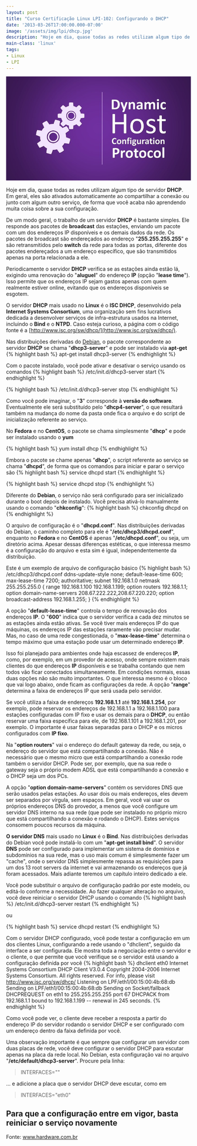 ```yaml
---
layout: post
title: "Curso Certificação Linux LPI-102: Configurando o DHCP"
date: '2013-03-26T17:00:00.000-07:00'
image: '/assets/img/lpi/dhcp.jpg'
description: "Hoje em dia, quase todas as redes utilizam algum tipo de servidor DHCP."
main-class: 'linux'
tags:
- Linux
- LPI
---
```

![Curso Certificação Linux LPI-102: Configurando o DHCP](/assets/img/lpi/dhcp.jpg "Curso Certificação Linux LPI-102: Configurando o DHCP")

Hoje em dia, quase todas as redes utilizam algum tipo de servidor __DHCP__. Em geral, eles são ativados automaticamente ao compartilhar a conexão ou junto com algum outro serviço, de forma que você acaba não aprendendo muita coisa sobre a sua configuração.

De um modo geral, o trabalho de um servidor __DHCP__ é bastante simples. Ele responde aos pacotes de __broadcast__ das estações, enviando um pacote com um dos endereços IP disponíveis e os demais dados da rede. Os pacotes de broadcast são endereçados ao endereço "__255.255.255.255__" e são retransmitidos pelo __switch__ da rede para todas as portas, diferente dos pacotes endereçados a um endereço específico, que são transmitidos apenas na porta relacionada a ele.

Periodicamente o servidor __DHCP__ verifica se as estações ainda estão lá, exigindo uma renovação do "__aluguel__" do endereço __IP__ (opção "__lease time__"). Isso permite que os endereços IP sejam gastos apenas com quem realmente estiver online, evitando que os endereços disponíveis se esgotem.

O servidor __DHCP__ mais usado no __Linux__ é o __ISC DHCP__, desenvolvido pela __Internet Systems Consortium__, uma organização sem fins lucrativos dedicada a desenvolver serviços de infra-estrutura usados na Internet, incluindo o __Bind__ e o __NTPD__. Caso esteja curioso, a página com o código fonte é a [http://www.isc.org/sw/dhcp/](http://www.isc.org/sw/dhcp/).

Nas distribuições derivadas do [Debian](http://www.debian.org/), o pacote correspondente ao servidor __DHCP__ se chama "__dhcp3-server__" e pode ser instalado via __apt-get__
{% highlight bash %}
apt-get install dhcp3-server
{% endhighlight %}

Com o pacote instalado, você pode ativar e desativar o serviço usando os comandos
{% highlight bash %}
/etc/init.d/dhcp3-server start
{% endhighlight %}

{% highlight bash %}
/etc/init.d/dhcp3-server stop
{% endhighlight %}

Como você pode imaginar, o "__3__" corresponde à __versão do software__. Eventualmente ele será substituído pelo "__dhcp4-server__", o que resultará também na mudança do nome da pasta onde fica o arquivo e do script de inicialização referente ao serviço.

No __Fedora__ e no __CentOS__, o pacote se chama simplesmente "__dhcp__" e pode ser instalado usando o __yum__

{% highlight bash %}
yum install dhcp
{% endhighlight %}

Embora o pacote se chame apenas "__dhcp__", o script referente ao serviço se chama "__dhcpd__", de forma que os comandos para iniciar e parar o serviço são
{% highlight bash %}
service dhcpd start
{% endhighlight %}

{% highlight bash %}
service dhcpd stop
{% endhighlight %}

Diferente do __Debian__, o serviço não será configurado para ser inicializado durante o boot depois de instalado. Você precisa ativá-lo manualmente usando o comando "__chkconfig__":
{% highlight bash %}
chkconfig dhcpd on
{% endhighlight %}

O arquivo de configuração é o "__dhcpd.conf__". Nas distribuições derivadas do Debian, o caminho completo para ele é "__/etc/dhcp3/dhcpd.conf__", enquanto no __Fedora__ e no __CentOS__ é apenas "__/etc/dhcpd.conf__", ou seja, um diretório acima.
Apesar dessas diferenças estéticas, o que interessa mesmo é a configuração do arquivo e esta sim é igual, independentemente da distribuição.

Este é um exemplo de arquivo de configuração básico
{% highlight bash %}
/etc/dhcp3/dhcpd.conf
ddns-update-style none;
default-lease-time 600;
max-lease-time 7200;
authoritative;
subnet 192.168.1.0 netmask 255.255.255.0 {
range 192.168.1.100 192.168.1.199;
option routers 192.168.1.1;
option domain-name-servers 208.67.222.222,208.67.220.220;
option broadcast-address 192.168.1.255;
}
{% endhighlight %}

A opção "__default-lease-time__" controla o tempo de renovação dos endereços __IP__. O "__600__" indica que o servidor verifica a cada dez minutos se as estações ainda estão ativas. Se você tiver mais endereços IP do que máquinas, os endereços IP das estações raramente vão precisar mudar. Mas, no caso de uma rede congestionada, o "__max-lease-time__" determina o tempo máximo que uma estação pode usar um determinado endereço __IP__. 


Isso foi planejado para ambientes onde haja escassez de endereços __IP__, como, por exemplo, em um provedor de acesso, onde sempre existem mais clientes do que endereços __IP__ disponíveis e se trabalha contando que nem todos vão ficar conectados simultaneamente. Em condições normais, essas duas opções não são muito importantes. O que interessa mesmo é o bloco que vai logo abaixo, onde ficam as configurações da rede.
A opção "__range__" determina a faixa de endereços IP que será usada pelo servidor. 


Se você utiliza a faixa de endereços __192.168.1.1__ até __192.168.1.254__, por exemplo, pode reservar os endereços de 192.168.1.1 a 192.168.1.100 para estações configuradas com IP fixo e usar os demais para o __DHCP__, ou então reservar uma faixa específica para ele, de 192.168.1.101 a 192.168.1.201, por exemplo. O importante é usar faixas separadas para o DHCP e os micros configurados com __IP fixo__.


Na "__option routers__" vai o endereço do default gateway da rede, ou seja, o endereço do servidor que está compartilhando a conexão. Não é necessário que o mesmo micro que está compartilhando a conexão rode também o servidor DHCP. Pode ser, por exemplo, que na sua rede o gateway seja o próprio modem ADSL que está compartilhando a conexão e o DHCP seja um dos PCs.


A opção "__option domain-name-servers__" contém os servidores DNS que serão usados pelas estações. Ao usar dois ou mais endereços, eles devem ser separados por vírgula, sem espaços. Em geral, você vai usar os próprios endereços DNS do provedor, a menos que você configure um servidor DNS interno na sua rede (que pode ser instalado no próprio micro que está compartilhando a conexão e rodando o DHCP). Estes serviços consomem poucos recursos da máquina.


__O servidor DNS__ mais usado no __Linux__ é o __Bind__. Nas distribuições derivadas do Debian você pode instalá-lo com um "__apt-get install bind__". O servidor __DNS__ pode ser configurado para implementar um sistema de domínios e subdomínios na sua rede, mas o uso mais comum é simplesmente fazer um "cache", onde o servidor DNS simplesmente repassa as requisições para um dos 13 root servers da internet e vai armazenando os endereços que já foram acessados. Mais adiante teremos um capítulo inteiro dedicado a ele.


Você pode substituir o arquivo de configuração padrão por este modelo, ou editá-lo conforme a necessidade. Ao fazer qualquer alteração no arquivo, você deve reiniciar o servidor DHCP usando o comando
{% highlight bash %}
/etc/init.d/dhcp3-server restart
{% endhighlight %}

ou

{% highlight bash %}
service dhcpd restart
{% endhighlight %}

Com o servidor DHCP configurado, você pode testar a configuração em um dos clientes Linux, configurando a rede usando o "dhclient", seguido da interface a ser configurada. Ele mostra toda a negociação entre o servidor e o cliente, o que permite que você verifique se o servidor está usando a configuração definida por você
{% highlight bash %}
dhclient eth0
Internet Systems Consortium DHCP Client V3.0.4
Copyright 2004-2006 Internet Systems Consortium.
All rights reserved.
For info, please visit http://www.isc.org/sw/dhcp/
Listening on LPF/eth1/00:15:00:4b:68:db
Sending on LPF/eth1/00:15:00:4b:68:db
Sending on Socket/fallback
DHCPREQUEST on eth1 to 255.255.255.255 port 67
DHCPACK from 192.168.1.1
bound to 192.168.1.199 -- renewal in 245 seconds.
{% endhighlight %}

Como você pode ver, o cliente deve receber a resposta a partir do endereço IP do servidor rodando o servidor DHCP e ser configurado com um endereço dentro da faixa definida por você.


Uma observação importante é que sempre que configurar um servidor com duas placas de rede, você deve configurar o servidor DHCP para escutar apenas na placa da rede local. No Debian, esta configuração vai no arquivo "__/etc/default/dhcp3-server__". Procure pela linha:

> INTERFACES=""

... e adicione a placa que o servidor DHCP deve escutar, como em

> INTERFACES="eth0"


## Para que a configuração entre em vigor, basta reiniciar o serviço novamente

Fonte: www.hardware.com.br
